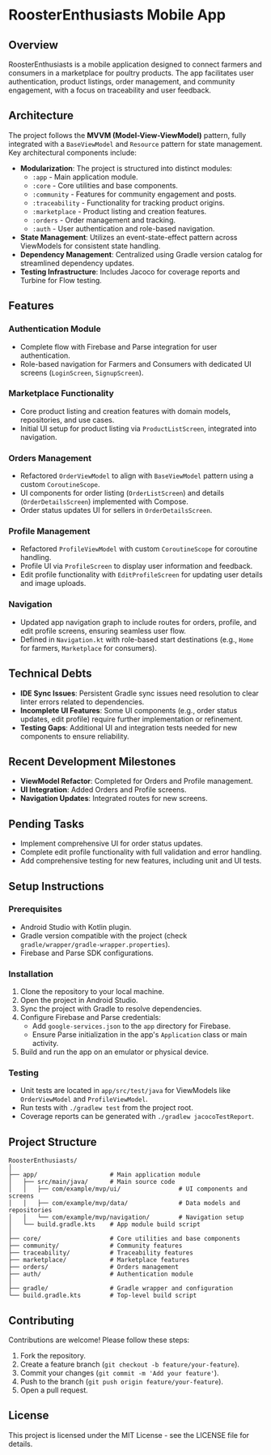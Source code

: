 # RoosterEnthusiasts Mobile App

## Overview

RoosterEnthusiasts is a mobile application designed to connect farmers and consumers in a
marketplace for poultry products. The app facilitates user authentication, product listings, order
management, and community engagement, with a focus on traceability and user feedback.

## Architecture

The project follows the **MVVM (Model-View-ViewModel)** pattern, fully integrated with a
`BaseViewModel` and `Resource` pattern for state management. Key architectural components include:

- **Modularization**: The project is structured into distinct modules:
   - `:app` - Main application module.
   - `:core` - Core utilities and base components.
   - `:community` - Features for community engagement and posts.
   - `:traceability` - Functionality for tracking product origins.
   - `:marketplace` - Product listing and creation features.
   - `:orders` - Order management and tracking.
   - `:auth` - User authentication and role-based navigation.
- **State Management**: Utilizes an event-state-effect pattern across ViewModels for consistent
  state handling.
- **Dependency Management**: Centralized using Gradle version catalog for streamlined dependency
  updates.
- **Testing Infrastructure**: Includes Jacoco for coverage reports and Turbine for Flow testing.

## Features

### Authentication Module

- Complete flow with Firebase and Parse integration for user authentication.
- Role-based navigation for Farmers and Consumers with dedicated UI screens (`LoginScreen`,
  `SignupScreen`).

### Marketplace Functionality

- Core product listing and creation features with domain models, repositories, and use cases.
- Initial UI setup for product listing via `ProductListScreen`, integrated into navigation.

### Orders Management

- Refactored `OrderViewModel` to align with `BaseViewModel` pattern using a custom `CoroutineScope`.
- UI components for order listing (`OrderListScreen`) and details (`OrderDetailsScreen`) implemented
  with Compose.
- Order status updates UI for sellers in `OrderDetailsScreen`.

### Profile Management

- Refactored `ProfileViewModel` with custom `CoroutineScope` for coroutine handling.
- Profile UI via `ProfileScreen` to display user information and feedback.
- Edit profile functionality with `EditProfileScreen` for updating user details and image uploads.

### Navigation

- Updated app navigation graph to include routes for orders, profile, and edit profile screens,
  ensuring seamless user flow.
- Defined in `Navigation.kt` with role-based start destinations (e.g., `Home` for farmers,
  `Marketplace` for consumers).

## Technical Debts

- **IDE Sync Issues**: Persistent Gradle sync issues need resolution to clear linter errors related
  to dependencies.
- **Incomplete UI Features**: Some UI components (e.g., order status updates, edit profile) require
  further implementation or refinement.
- **Testing Gaps**: Additional UI and integration tests needed for new components to ensure
  reliability.

## Recent Development Milestones

- **ViewModel Refactor**: Completed for Orders and Profile management.
- **UI Integration**: Added Orders and Profile screens.
- **Navigation Updates**: Integrated routes for new screens.

## Pending Tasks

- Implement comprehensive UI for order status updates.
- Complete edit profile functionality with full validation and error handling.
- Add comprehensive testing for new features, including unit and UI tests.

## Setup Instructions

### Prerequisites

- Android Studio with Kotlin plugin.
- Gradle version compatible with the project (check `gradle/wrapper/gradle-wrapper.properties`).
- Firebase and Parse SDK configurations.

### Installation

1. Clone the repository to your local machine.
2. Open the project in Android Studio.
3. Sync the project with Gradle to resolve dependencies.
4. Configure Firebase and Parse credentials:
   - Add `google-services.json` to the `app` directory for Firebase.
   - Ensure Parse initialization in the app's `Application` class or main activity.
5. Build and run the app on an emulator or physical device.

### Testing

- Unit tests are located in `app/src/test/java` for ViewModels like `OrderViewModel` and
  `ProfileViewModel`.
- Run tests with `./gradlew test` from the project root.
- Coverage reports can be generated with `./gradlew jacocoTestReport`.

## Project Structure

```
RoosterEnthusiasts/
│
├── app/                    # Main application module
│   ├── src/main/java/      # Main source code
│   │   ├── com/example/mvp/ui/                # UI components and screens
│   │   ├── com/example/mvp/data/              # Data models and repositories
│   │   └── com/example/mvp/navigation/        # Navigation setup
│   └── build.gradle.kts    # App module build script
│
├── core/                   # Core utilities and base components
├── community/              # Community features
├── traceability/           # Traceability features
├── marketplace/            # Marketplace features
├── orders/                 # Orders management
├── auth/                   # Authentication module
│
├── gradle/                 # Gradle wrapper and configuration
└── build.gradle.kts        # Top-level build script
```

## Contributing

Contributions are welcome! Please follow these steps:

1. Fork the repository.
2. Create a feature branch (`git checkout -b feature/your-feature`).
3. Commit your changes (`git commit -m 'Add your feature'`).
4. Push to the branch (`git push origin feature/your-feature`).
5. Open a pull request.

## License

This project is licensed under the MIT License - see the LICENSE file for details.